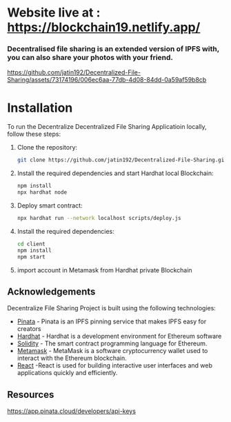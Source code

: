 
# Website live at : https://blockchain19.netlify.app/

### Decentralised file sharing is an extended version of IPFS with, you can also share your photos with your friend.



https://github.com/jatin192/Decentralized-File-Sharing/assets/73174196/006ec6aa-77db-4d08-84dd-0a59af59b8cb



# Installation

To run the Decentralize Decentralized File Sharing Applicatioin locally, follow these steps:

1. Clone the repository:

   ```bash
   git clone https://github.com/jatin192/Decentralized-File-Sharing.git
   ```

2. Install the required dependencies and start Hardhat local Blockchain:

   ```bash
   npm install
   npx hardhat node
   
   ```
3. Deploy smart contract:

   ```bash
   npx hardhat run --network localhost scripts/deploy.js
   ```  
4. Install the required dependencies:

   ```bash
   cd client
   npm install
   npm start
   ```
5. import account in Metamask from Hardhat private Blockchain

## Acknowledgements

Decentralize File Sharing Project is built using the following technologies:

- [Pinata](https://www.pinata.cloud/) - Pinata is an IPFS pinning service that makes IPFS easy for creators
- [Hardhat](https://hardhat.org/) - Hardhat is a development environment for Ethereum software
- [Solidity](https://docs.soliditylang.org/) - The smart contract programming language for Ethereum.
- [Metamask](https://metamask.io/)  - MetaMask is a software cryptocurrency wallet used to interact with the Ethereum blockchain.
- [React](https://react.dev/) -React is used for building interactive user interfaces and web applications quickly and efficiently.


## Resources

https://app.pinata.cloud/developers/api-keys
